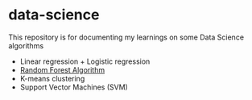 # data-science
This repository is for documenting my learnings on some Data Science algorithms

- Linear regression + Logistic regression
- [Random Forest Algorithm](https://github.com/abhiknowswhy/data-science/blob/main/RandomForest.ipynb)
- K-means clustering
- Support Vector Machines (SVM)
